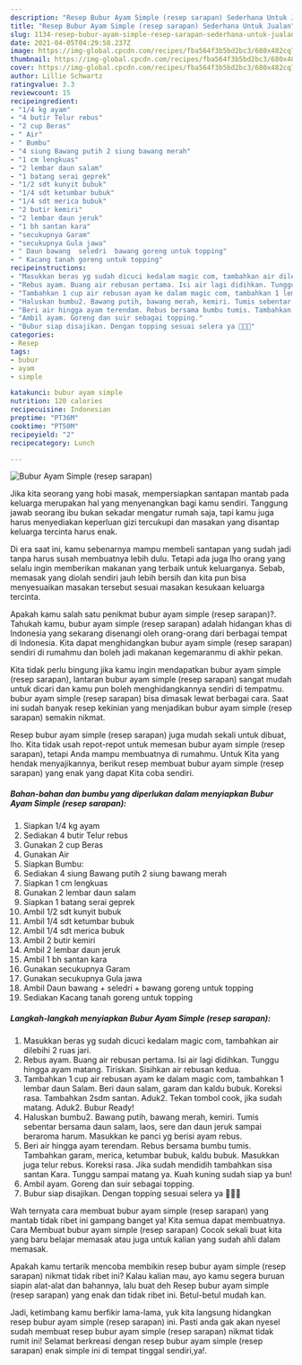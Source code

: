 ```yaml
---
description: "Resep Bubur Ayam Simple (resep sarapan) Sederhana Untuk Jualan"
title: "Resep Bubur Ayam Simple (resep sarapan) Sederhana Untuk Jualan"
slug: 1134-resep-bubur-ayam-simple-resep-sarapan-sederhana-untuk-jualan
date: 2021-04-05T04:29:58.237Z
image: https://img-global.cpcdn.com/recipes/fba564f3b5bd2bc3/680x482cq70/bubur-ayam-simple-resep-sarapan-foto-resep-utama.jpg
thumbnail: https://img-global.cpcdn.com/recipes/fba564f3b5bd2bc3/680x482cq70/bubur-ayam-simple-resep-sarapan-foto-resep-utama.jpg
cover: https://img-global.cpcdn.com/recipes/fba564f3b5bd2bc3/680x482cq70/bubur-ayam-simple-resep-sarapan-foto-resep-utama.jpg
author: Lillie Schwartz
ratingvalue: 3.3
reviewcount: 15
recipeingredient:
- "1/4 kg ayam"
- "4 butir Telur rebus"
- "2 cup Beras"
- " Air"
- " Bumbu"
- "4 siung Bawang putih 2 siung bawang merah"
- "1 cm lengkuas"
- "2 lembar daun salam"
- "1 batang serai geprek"
- "1/2 sdt kunyit bubuk"
- "1/4 sdt ketumbar bubuk"
- "1/4 sdt merica bubuk"
- "2 butir kemiri"
- "2 lembar daun jeruk"
- "1 bh santan kara"
- "secukupnya Garam"
- "secukupnya Gula jawa"
- " Daun bawang  seledri  bawang goreng untuk topping"
- " Kacang tanah goreng untuk topping"
recipeinstructions:
- "Masukkan beras yg sudah dicuci kedalam magic com, tambahkan air dilebihi 2 ruas jari."
- "Rebus ayam. Buang air rebusan pertama. Isi air lagi didihkan. Tunggu hingga ayam matang. Tiriskan. Sisihkan air rebusan kedua."
- "Tambahkan 1 cup air rebusan ayam ke dalam magic com, tambahkan 1 lembar daun Salam. Beri daun salam, garam dan kaldu bubuk. Koreksi rasa. Tambahkan 2sdm santan. Aduk2. Tekan tombol cook, jika sudah matang. Aduk2. Bubur Ready!"
- "Haluskan bumbu2. Bawang putih, bawang merah, kemiri. Tumis sebentar bersama daun salam, laos, sere dan daun jeruk sampai beraroma harum. Masukkan ke panci yg berisi ayam rebus."
- "Beri air hingga ayam terendam. Rebus bersama bumbu tumis. Tambahkan garam, merica, ketumbar bubuk, kaldu bubuk. Masukkan juga telur rebus. Koreksi rasa. Jika sudah mendidih tambahkan sisa santan Kara. Tunggu sampai matang ya. Kuah kuning sudah siap ya bun!"
- "Ambil ayam. Goreng dan suir sebagai topping."
- "Bubur siap disajikan. Dengan topping sesuai selera ya 🥰🥰🥰"
categories:
- Resep
tags:
- bubur
- ayam
- simple

katakunci: bubur ayam simple 
nutrition: 120 calories
recipecuisine: Indonesian
preptime: "PT36M"
cooktime: "PT50M"
recipeyield: "2"
recipecategory: Lunch

---
```



![Bubur Ayam Simple (resep sarapan)](https://img-global.cpcdn.com/recipes/fba564f3b5bd2bc3/680x482cq70/bubur-ayam-simple-resep-sarapan-foto-resep-utama.jpg)

Jika kita seorang yang hobi masak, mempersiapkan santapan mantab pada keluarga merupakan hal yang menyenangkan bagi kamu sendiri. Tanggung jawab seorang ibu bukan sekadar mengatur rumah saja, tapi kamu juga harus menyediakan keperluan gizi tercukupi dan masakan yang disantap keluarga tercinta harus enak.

Di era  saat ini, kamu sebenarnya mampu membeli santapan yang sudah jadi tanpa harus susah membuatnya lebih dulu. Tetapi ada juga lho orang yang selalu ingin memberikan makanan yang terbaik untuk keluarganya. Sebab, memasak yang diolah sendiri jauh lebih bersih dan kita pun bisa menyesuaikan masakan tersebut sesuai masakan kesukaan keluarga tercinta. 



Apakah kamu salah satu penikmat bubur ayam simple (resep sarapan)?. Tahukah kamu, bubur ayam simple (resep sarapan) adalah hidangan khas di Indonesia yang sekarang disenangi oleh orang-orang dari berbagai tempat di Indonesia. Kita dapat menghidangkan bubur ayam simple (resep sarapan) sendiri di rumahmu dan boleh jadi makanan kegemaranmu di akhir pekan.

Kita tidak perlu bingung jika kamu ingin mendapatkan bubur ayam simple (resep sarapan), lantaran bubur ayam simple (resep sarapan) sangat mudah untuk dicari dan kamu pun boleh menghidangkannya sendiri di tempatmu. bubur ayam simple (resep sarapan) bisa dimasak lewat berbagai cara. Saat ini sudah banyak resep kekinian yang menjadikan bubur ayam simple (resep sarapan) semakin nikmat.

Resep bubur ayam simple (resep sarapan) juga mudah sekali untuk dibuat, lho. Kita tidak usah repot-repot untuk memesan bubur ayam simple (resep sarapan), tetapi Anda mampu membuatnya di rumahmu. Untuk Kita yang hendak menyajikannya, berikut resep membuat bubur ayam simple (resep sarapan) yang enak yang dapat Kita coba sendiri.

<!--inarticleads1-->

##### Bahan-bahan dan bumbu yang diperlukan dalam menyiapkan Bubur Ayam Simple (resep sarapan):

1. Siapkan 1/4 kg ayam
1. Sediakan 4 butir Telur rebus
1. Gunakan 2 cup Beras
1. Gunakan  Air
1. Siapkan  Bumbu:
1. Sediakan 4 siung Bawang putih 2 siung bawang merah
1. Siapkan 1 cm lengkuas
1. Gunakan 2 lembar daun salam
1. Siapkan 1 batang serai geprek
1. Ambil 1/2 sdt kunyit bubuk
1. Ambil 1/4 sdt ketumbar bubuk
1. Ambil 1/4 sdt merica bubuk
1. Ambil 2 butir kemiri
1. Ambil 2 lembar daun jeruk
1. Ambil 1 bh santan kara
1. Gunakan secukupnya Garam
1. Gunakan secukupnya Gula jawa
1. Ambil  Daun bawang + seledri + bawang goreng untuk topping
1. Sediakan  Kacang tanah goreng untuk topping




<!--inarticleads2-->

##### Langkah-langkah menyiapkan Bubur Ayam Simple (resep sarapan):

1. Masukkan beras yg sudah dicuci kedalam magic com, tambahkan air dilebihi 2 ruas jari.
1. Rebus ayam. Buang air rebusan pertama. Isi air lagi didihkan. Tunggu hingga ayam matang. Tiriskan. Sisihkan air rebusan kedua.
1. Tambahkan 1 cup air rebusan ayam ke dalam magic com, tambahkan 1 lembar daun Salam. Beri daun salam, garam dan kaldu bubuk. Koreksi rasa. Tambahkan 2sdm santan. Aduk2. Tekan tombol cook, jika sudah matang. Aduk2. Bubur Ready!
1. Haluskan bumbu2. Bawang putih, bawang merah, kemiri. Tumis sebentar bersama daun salam, laos, sere dan daun jeruk sampai beraroma harum. Masukkan ke panci yg berisi ayam rebus.
1. Beri air hingga ayam terendam. Rebus bersama bumbu tumis. Tambahkan garam, merica, ketumbar bubuk, kaldu bubuk. Masukkan juga telur rebus. Koreksi rasa. Jika sudah mendidih tambahkan sisa santan Kara. Tunggu sampai matang ya. Kuah kuning sudah siap ya bun!
1. Ambil ayam. Goreng dan suir sebagai topping.
1. Bubur siap disajikan. Dengan topping sesuai selera ya 🥰🥰🥰




Wah ternyata cara membuat bubur ayam simple (resep sarapan) yang mantab tidak ribet ini gampang banget ya! Kita semua dapat membuatnya. Cara Membuat bubur ayam simple (resep sarapan) Cocok sekali buat kita yang baru belajar memasak atau juga untuk kalian yang sudah ahli dalam memasak.

Apakah kamu tertarik mencoba membikin resep bubur ayam simple (resep sarapan) nikmat tidak ribet ini? Kalau kalian mau, ayo kamu segera buruan siapin alat-alat dan bahannya, lalu buat deh Resep bubur ayam simple (resep sarapan) yang enak dan tidak ribet ini. Betul-betul mudah kan. 

Jadi, ketimbang kamu berfikir lama-lama, yuk kita langsung hidangkan resep bubur ayam simple (resep sarapan) ini. Pasti anda gak akan nyesel sudah membuat resep bubur ayam simple (resep sarapan) nikmat tidak rumit ini! Selamat berkreasi dengan resep bubur ayam simple (resep sarapan) enak simple ini di tempat tinggal sendiri,ya!.

